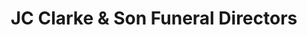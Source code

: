 ---
title: "JC Clarke & Son Funeral Directors"
url: /frodsham/jc-clarke-and-son-funeral-directors/
shop: funeral directors
---